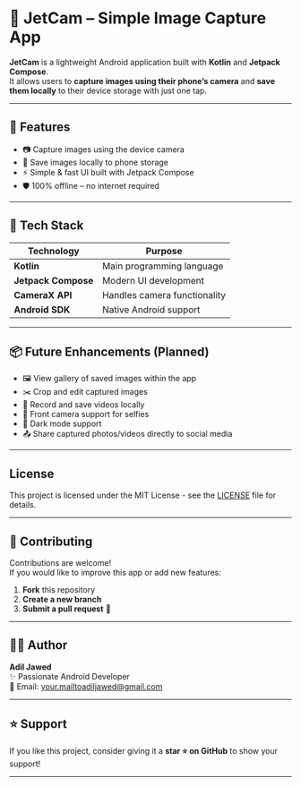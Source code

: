 # 📸 JetCam – Simple Image Capture App

**JetCam** is a lightweight Android application built with **Kotlin** and **Jetpack Compose**.  
It allows users to **capture images using their phone’s camera** and **save them locally** to their device storage with just one tap.

---

## 🚀 Features

- 📷 Capture images using the device camera
- 💾 Save images locally to phone storage
- ⚡ Simple & fast UI built with Jetpack Compose
- 🛡 100% offline – no internet required

---

## 📱 Tech Stack

| Technology       | Purpose                 |
|------------------|-------------------------|
| **Kotlin**       | Main programming language |
| **Jetpack Compose** | Modern UI development |
| **CameraX API**  | Handles camera functionality |
| **Android SDK**  | Native Android support  |

---

## 📦 Future Enhancements (Planned)

- 🖼️ View gallery of saved images within the app
- ✂️ Crop and edit captured images
- 🎥 Record and save videos locally
- 🤳 Front camera support for selfies
- 🌙 Dark mode support
- 📤 Share captured photos/videos directly to social media

---

## License
This project is licensed under the MIT License - see the [LICENSE](LICENSE) file for details.

---

## 🤝 Contributing

Contributions are welcome!  
If you would like to improve this app or add new features:

1. **Fork** this repository
2. **Create a new branch**
3. **Submit a pull request** 🚀

---

## 👨‍💻 Author

**Adil Jawed**  
✨ Passionate Android Developer  
📧 Email: [your.mailtoadiljawed@gmail.com](mailto:your.mailtoadiljawed@gmail.com)

---

## ⭐ Support

If you like this project, consider giving it a **star ⭐ on GitHub** to show your support!

---
